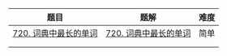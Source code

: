 | 题目                                                         | 题解 | 难度 |
| ------------------------------------------------------------ | ---- | ---- |
| [720. 词典中最长的单词](https://leetcode-cn.com/problems/longest-word-in-dictionary/) |  [720. 词典中最长的单词](https://github.com/ZonzeeLi/LeetCode/blob/master/index/711-720/720.%E8%AF%8D%E5%85%B8%E4%B8%AD%E6%9C%80%E9%95%BF%E7%9A%84%E5%8D%95%E8%AF%8D.md)    | 简单 |
|                                                              |      |      |
|                                                              |      |      |

